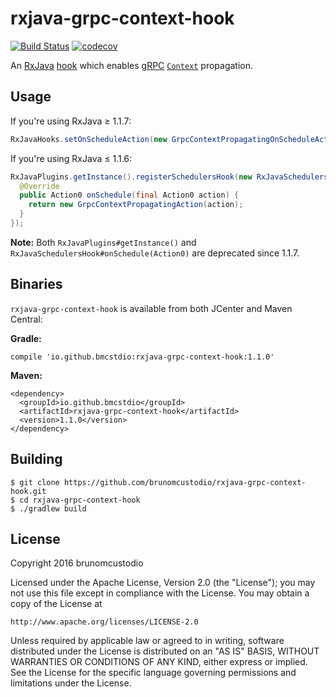 # rxjava-grpc-context-hook

[![Build Status](https://travis-ci.org/brunomcustodio/rxjava-grpc-context-hook.svg?branch=master)](https://travis-ci.org/brunomcustodio/rxjava-grpc-context-hook)
[![codecov](https://codecov.io/gh/brunomcustodio/rxjava-grpc-context-hook/branch/master/graph/badge.svg)](https://codecov.io/gh/brunomcustodio/rxjava-grpc-context-hook)

An
[RxJava](https://github.com/ReactiveX/RxJava)
[hook](https://github.com/ReactiveX/RxJava/pull/4007)
which enables
[gRPC](https://github.com/grpc/grpc-java)
[`Context`](http://www.grpc.io/grpc-java/javadoc/io/grpc/Context.html)
propagation.

## Usage

If you're using RxJava ≥ 1.1.7:

```java
RxJavaHooks.setOnScheduleAction(new GrpcContextPropagatingOnScheduleAction());
```

If you're using RxJava ≤ 1.1.6:

```java
RxJavaPlugins.getInstance().registerSchedulersHook(new RxJavaSchedulersHook() {
  @Override
  public Action0 onSchedule(final Action0 action) {
    return new GrpcContextPropagatingAction(action);
  }
});
```

**Note:**
Both
`RxJavaPlugins#getInstance()`
and
`RxJavaSchedulersHook#onSchedule(Action0)`
are deprecated since 1.1.7.

## Binaries

`rxjava-grpc-context-hook` is available from both JCenter and Maven Central:

**Gradle:**

```
compile 'io.github.bmcstdio:rxjava-grpc-context-hook:1.1.0'
```

**Maven:**

```
<dependency>
  <groupId>io.github.bmcstdio</groupId>
  <artifactId>rxjava-grpc-context-hook</artifactId>
  <version>1.1.0</version>
</dependency>
```

## Building

```
$ git clone https://github.com/brunomcustodio/rxjava-grpc-context-hook.git
$ cd rxjava-grpc-context-hook
$ ./gradlew build
```

## License

Copyright 2016 brunomcustodio

Licensed under the Apache License, Version 2.0 (the "License");
you may not use this file except in compliance with the License.
You may obtain a copy of the License at

    http://www.apache.org/licenses/LICENSE-2.0

Unless required by applicable law or agreed to in writing, software
distributed under the License is distributed on an "AS IS" BASIS,
WITHOUT WARRANTIES OR CONDITIONS OF ANY KIND, either express or implied.
See the License for the specific language governing permissions and
limitations under the License.
